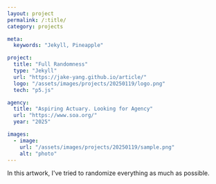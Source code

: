```yaml
---
layout: project
permalink: /:title/
category: projects

meta:
  keywords: "Jekyll, Pineapple"

project:
  title: "Full Randomness"
  type: "Jekyll"
  url: "https://jake-yang.github.io/article/"
  logo: "/assets/images/projects/20250119/logo.png"
  tech: "p5.js"

agency:
  title: "Aspiring Actuary. Looking for Agency"
  url: "https://www.soa.org/"
  year: "2025"

images:
  - image:
    url: "/assets/images/projects/20250119/sample.png"
    alt: "photo"
---
```



In this artwork, I've tried to randomize everything as much as possible.
